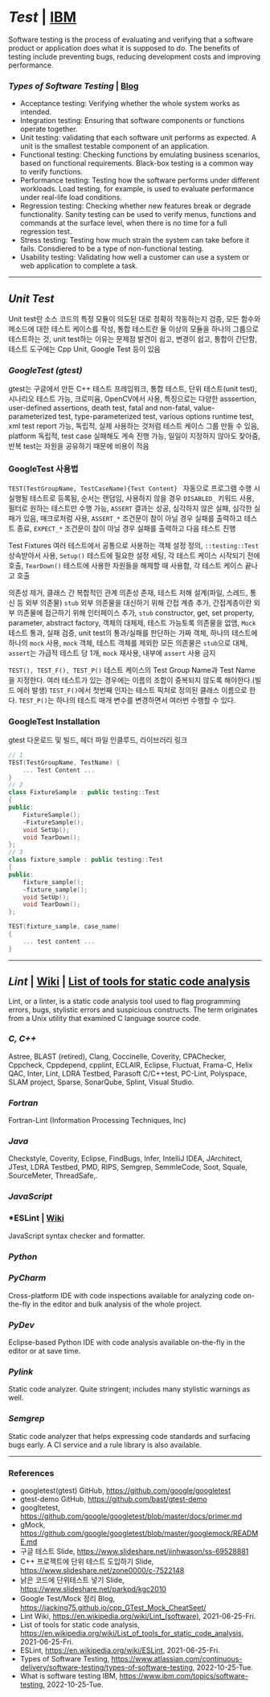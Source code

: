 # *Test* | [IBM](https://www.ibm.com/topics/software-testing)

Software testing is the process of evaluating and verifying that a software product or application does what it is supposed to do. The benefits of testing include preventing bugs, reducing development costs and improving performance.

### *Types of Software Testing* | [Blog](https://www.atlassian.com/continuous-delivery/software-testing/types-of-software-testing)

- Acceptance testing: Verifying whether the whole system works as intended.
- Integration testing: Ensuring that software components or functions operate together.
- Unit testing: validating that each software unit performs as expected. A unit is the smallest testable component of an application.
- Functional testing: Checking functions by emulating business scenarios, based on functional requirements. Black-box testing is a common way to verify functions.
- Performance testing: Testing how the software performs under different workloads. Load testing, for example, is used to evaluate performance under real-life load conditions.
- Regression testing: Checking whether new features break or degrade functionality. Sanity testing can be used to verify menus, functions and commands at the surface level, when there is no time for a full regression test.
- Stress testing: Testing how much strain the system can take before it fails. Consdiered to be a type of non-functional testing.
- Usability testing: Validating how well a customer can use a system or web application to complete a task.

---

## *Unit Test*

Unit test란 소스 코드의 특정 모듈이 의도된 대로 정확히 작동하는지 검증, 모든 함수와 메소드에 대한 테스트 케이스를 작성, 통합 테스트란 둘 이상의 모듈을 하나의 그룹으로 테스트하는 것, unit test하는 이유는 문제점 발견이 쉽고, 변경이 쉽고, 통합이 간단함, 테스트 도구에는 Cpp Unit, Google Test 등이 있음

### *GoogleTest (gtest)*

gtest는 구글에서 만든 C++ 테스트 프레임워크, 통합 테스트, 단위 테스트(unit test), 시나리오 테스트 가능, 크로미윰, OpenCV에서 사용, 특징으로는 다양한 asssertion, user-defined assertions, death test, fatal and non-fatal, value-parameterized test, type-parameterized test, various options runtime test, xml test report 가능, 독립적, 실제 사용하는 것처럼 테스트 케이스 그룹 만들 수 있음, platform 독립적, test case 실패해도 계속 진행 가능, 일일이 지정하지 않아도 찾아줌, 반복 test는 자원을 공유하기 때문에 비용이 적음

### GoogleTest 사용법

`TEST(TestGroupName, TestCaseName){Test Content} ` 자동으로 프로그램 수행 시 실행될 테스트로 등록됨, 순서는 랜덤임, 사용하지 않을 경우 `DISABLED_` 키워드 사용, 필터로 원하는 테스트만 수행 가능, `ASSERT` 결과는 성공, 심각하지 않은 실패, 심각한 실패가 있음, 매크로처럼 사용, `ASSERT_*` 조건문이 참이 아닐 경우 실패를 출력하고 테스트 종료, `EXPECT_*` 조건문이 참이 아닐 경우 실패를 출력하고 다음 테스트 진행

Test Fixtures 여러 테스트에서 공통으로 사용하는 객체 설정 정의, `::testing::Test` 상속받아서 사용, `Setup()` 테스트에 필요한 설정 세팅, 각 테스트 케이스 시작되기 전에 호출, `TearDown()` 테스트에 사용한 자원들을 해제할 때 사용함, 각 테스트 케이스 끝나고 호출

의존성 제거, 클래스 간 복합적인 관계 의존성 존재, 테스트 저해 설계(파일, 스레드, 통신 등 외부 의존물) `stub` 외부 의존물을 대신하기 위해 간접 계층 추가, 간접계층이란 외부 의존물에 접근하기 위해 인터페이스 추가, `stub` constructor, get, set property, parameter, abstract factory, 객체의 대체제, 테스트 가능토록 의존물을 없앰, `Mock` 테스트 통과, 실패 검증, unit test의 통과/실패를 판단하는 가짜 객체, 하나의 테스트에 하나의 `mock` 사용, `mock` 객체, 테스트 객체를 제외한 모든 의존물은 `stub`으로 대체, `assert`는 가급적 테스트 당 1개, `mock` 재사용, 내부에 `assert` 사용 금지

`TEST(), TEST_F(), TEST_P()` 테스트 케이스의 Test Group Name과 Test Name을 지정한다. 여러 테스트가 있는 경우에는 이름의 조합이 중복되지 않도록 해야한다.(빌드 에러 발생) `TEST_F()`에서 첫번째 인자는 테스트 픽처로 정의된 클래스 이름으로 한다. `TEST_P()`는 하나의 테스트 매개 변수를 변경하면서 여러번 수행할 수 있다.

### GoogleTest Installation

gtest 다운로드 및 빌드, 헤더 파일 인클루드, 라이브러리 링크

```C++
// 1
TEST(TestGroupName, TestName) {
    ... Test Content ...
}
// 2
class FixtureSample : public testing::Test
{
public:
    FixtureSample();
    ~FixtureSample();
    void SetUp();
    void TearDown();
};
// 3
class fixture_sample : public testing::Test
{
public:
    fixture_sample();
    ~fixture_sample();
    void SetUp();
    void TearDown();
};

TEST(fixture_sample, case_name)
{
    ... test content ...
}
```

---

## *Lint* | [Wiki](https://en.wikipedia.org/wiki/Lint_(software)) | [List of tools for static code analysis](https://en.wikipedia.org/wiki/List_of_tools_for_static_code_analysis)

Lint, or a linter, is a static code analysis tool used to flag programming errors, bugs, stylistic errors and suspicious constructs. The term originates from a Unix utility that examined C language source code.

### *C, C++*

Astree, BLAST (retired), Clang, Coccinelle, Coverity, CPAChecker, Cppcheck, Cppdepend, cpplint, ECLAIR, Eclipse, Fluctuat, Frama-C, Helix QAC, Inter, Lint, LDRA Testbed, Parasoft C/C++test, PC-Lint, Polyspace, SLAM project, Sparse, SonarQube, Splint, Visual Studio.

### *Fortran*

Fortran-Lint (Information Processing Techniques, Inc)

### *Java*

Checkstyle, Coverity, Eclipse, FindBugs, Infer, IntelliJ IDEA, JArchitect, JTest, LDRA Testbed, PMD, RIPS, Semgrep, SemmleCode, Soot, Squale, SourceMeter, ThreadSafe,.

### *JavaScript*

### *ESLint | [Wiki](https://en.wikipedia.org/wiki/ESLint)

JavaScript syntax checker and formatter.

### *Python*

### *PyCharm*

Cross-platform IDE with code inspections available for analyzing code on-the-fly in the editor and bulk analysis of the whole project.

### _PyDev_

Eclipse-based Python IDE with code analysis available on-the-fly in the editor or at save time.

### _Pylink_

Static code analyzer. Quite stringent; includes many stylistic warnings as well.

### _Semgrep_

Static code analyzer that helps expressing code standards and surfacing bugs early. A CI service and a rule library is also available.

---

### References
- googletest(gtest) GitHub, https://github.com/google/googletest
- gtest-demo GitHub, https://github.com/bast/gtest-demo
- googltetest, https://github.com/google/googletest/blob/master/docs/primer.md
- gMock, https://github.com/google/googletest/blob/master/googlemock/README.md
- 구글 테스트 Slide, https://www.slideshare.net/jinhwason/ss-69528881
- C++ 프로젝트에 단위 테스트 도입하기 Slide, https://www.slideshare.net/zone0000/c-7522148
- 낡은 코드에 단위테스트 넣기 Slide, https://www.slideshare.net/parkpd/kgc2010
- Google Test/Mock 정리 Blog, https://jacking75.github.io/cpp_GTest_Mock_CheatSeet/
- Lint Wiki, https://en.wikipedia.org/wiki/Lint_(software), 2021-06-25-Fri.
- List of tools for static code analysis, https://en.wikipedia.org/wiki/List_of_tools_for_static_code_analysis, 2021-06-25-Fri.
- ESLint, https://en.wikipedia.org/wiki/ESLint, 2021-06-25-Fri.
- Types of Software Testing, https://www.atlassian.com/continuous-delivery/software-testing/types-of-software-testing, 2022-10-25-Tue.
- What is software testing IBM, https://www.ibm.com/topics/software-testing, 2022-10-25-Tue.
